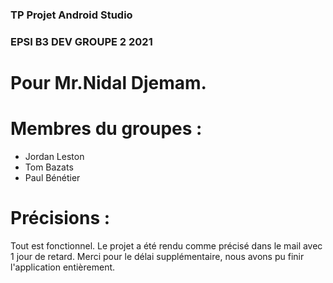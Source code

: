 ### TP Projet Android Studio 
### EPSI B3 DEV GROUPE 2 2021
# Pour Mr.Nidal Djemam.

# Membres du groupes : 
- Jordan Leston 
- Tom Bazats 
- Paul Bénétier

# Précisions : 

Tout est fonctionnel. Le projet a été rendu comme précisé dans le mail avec 1 jour de retard. 
Merci pour le délai supplémentaire, nous avons pu finir l'application entièrement. 
